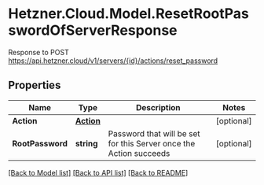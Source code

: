 # Hetzner.Cloud.Model.ResetRootPasswordOfServerResponse
Response to POST https://api.hetzner.cloud/v1/servers/{id}/actions/reset_password

## Properties

Name | Type | Description | Notes
------------ | ------------- | ------------- | -------------
**Action** | [**Action**](Action.md) |  | [optional] 
**RootPassword** | **string** | Password that will be set for this Server once the Action succeeds | [optional] 

[[Back to Model list]](../../README.md#documentation-for-models) [[Back to API list]](../../README.md#documentation-for-api-endpoints) [[Back to README]](../../README.md)

